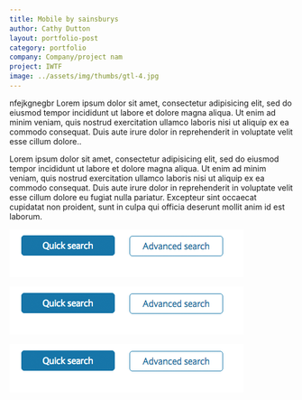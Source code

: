 ```yaml
---
title: Mobile by sainsburys
author: Cathy Dutton
layout: portfolio-post
category: portfolio
company: Company/project nam
project: IWTF
image: ../assets/img/thumbs/gtl-4.jpg
---
```


<section class="highlight-quote">
nfejkgnegbr Lorem ipsum dolor sit amet, consectetur adipisicing elit, sed do eiusmod tempor incididunt ut labore et dolore magna aliqua. Ut enim ad minim veniam, quis nostrud exercitation ullamco laboris nisi ut aliquip ex ea commodo consequat. Duis aute irure dolor in reprehenderit in voluptate velit esse cillum dolore..
</section>


Lorem ipsum dolor sit amet, consectetur adipisicing elit, sed do eiusmod tempor incididunt ut labore et dolore magna aliqua. Ut enim ad minim veniam, quis nostrud exercitation ullamco laboris nisi ut aliquip ex ea commodo consequat. Duis aute irure dolor in reprehenderit in voluptate velit esse cillum dolore eu fugiat nulla pariatur. Excepteur sint occaecat cupidatat non proident, sunt in culpa qui officia deserunt mollit anim id est laborum.

![Alt text](../assets/img/buttons-one.png "Button example bad")

![Alt text](../assets/img/buttons-one.png "Button example bad")

![Alt text](../assets/img/buttons-one.png "Button example bad")
